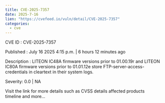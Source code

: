 ```yaml
--- 
title: CVE-2025-7357
date: 2025-7-16
lien: "https://cvefeed.io/vuln/detail/CVE-2025-7357"
categories:
  - cve
---
```


CVE ID : CVE-2025-7357

Published :  July 16
2025
4:15 p.m. | 6 hours
12 minutes ago

Description : LITEON IC48A firmware versions prior to 01.00.19r and LITEON IC80A firmware versions prior to 01.01.12e store FTP-server-access-credentials in cleartext in their system logs.

Severity: 0.0 | NA

Visit the link for more details
such as CVSS details
affected products
timeline
and more...
